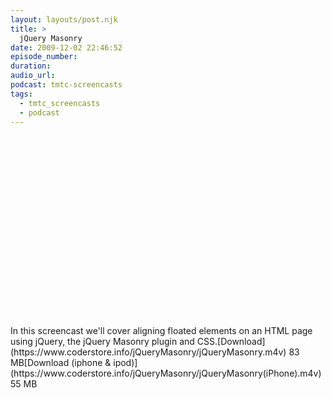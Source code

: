 ```yaml
---
layout: layouts/post.njk
title: >
  jQuery Masonry
date: 2009-12-02 22:46:52
episode_number:
duration:
audio_url:
podcast: tmtc-screencasts
tags:
  - tmtc_screencasts
  - podcast
---
```


<object width="540" height="304"><param name="allowfullscreen" value="true">

<param name="allowscriptaccess" value="always">
<param name="movie" value="https://vimeo.com/moogaloop.swf?clip_id=7931427&amp;server=vimeo.com&amp;show_title=0&amp;show_byline=0&amp;show_portrait=0&amp;color=00ADEF&amp;fullscreen=1">
<embed src="https://vimeo.com/moogaloop.swf?clip_id=7931427&amp;server=vimeo.com&amp;show_title=0&amp;show_byline=0&amp;show_portrait=0&amp;color=00ADEF&amp;fullscreen=1" type="application/x-shockwave-flash" allowfullscreen="true" allowscriptaccess="always" width="540" height="304"></embed></object>In this screencast we'll cover aligning floated elements on an HTML page using jQuery, the jQuery Masonry plugin and CSS.[Download](https://www.coderstore.info/jQueryMasonry/jQueryMasonry.m4v) 83 MB[Download (iphone & ipod)](https://www.coderstore.info/jQueryMasonry/jQueryMasonry(iPhone).m4v) 55 MB
